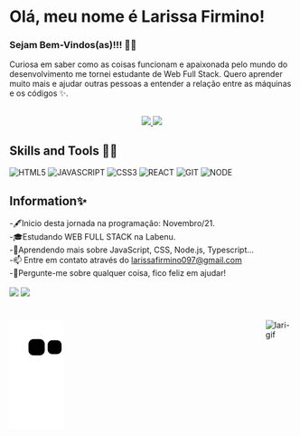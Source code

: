 # Olá, meu nome é Larissa Firmino!

 ### Sejam Bem-Vindos(as)!!! 👩‍💻

 Curiosa em saber como as coisas funcionam  e apaixonada pelo mundo do desenvolvimento me tornei estudante de Web Full Stack. Quero aprender muito mais e ajudar outras pessoas a entender a relação entre as máquinas e os códigos ✨. 
<br>
<br>

 <div align="center">
 <a href="https://github.com/Larissa97-fir">
  <img width="47%" src="https://github-readme-stats.vercel.app/api?username=Larissa97-fir&show_icons=true&theme=synthwave&include_all_commits=true&count_private=true"/>
   <img width="46%" src="https://github-readme-stats.vercel.app/api/top-langs/?username=Larissa97-fir&layout=compact&langs_count=7&theme=synthwave"/>

   </a>
</div>
 

## Skills and Tools 👩‍💻
![HTML5](https://img.shields.io/badge/HTML5-E34F26?style=for-the-badge&logo=html5&logoColor=white)
![JAVASCRIPT](https://img.shields.io/badge/JavaScript-323330?style=for-the-badge&logo=javascript&logoColor=F7DF1E)
![CSS3](https://img.shields.io/badge/CSS3-1572B6?style=for-the-badge&logo=css3&logoColor=white)
![REACT](https://img.shields.io/badge/React-20232A?style=for-the-badge&logo=react&logoColor=61DAFB)
![GIT](https://img.shields.io/badge/Git-F05032?style=for-the-badge&logo=git&logoColor=white)
![NODE](https://img.shields.io/badge/Node.js-43853D?style=for-the-badge&logo=node.js&logoColor=white)

## Information✨

-🖋Inicio desta jornada na programação: Novembro/21.
 <br>
-🎓Estudando WEB FULL STACK na Labenu.
<br>
-🌱Aprendendo mais sobre JavaScript, CSS, Node.js, Typescript...
<br>
-📫 Entre em contato através do larissafirmino097@gmail.com
<br>
-💬Pergunte-me sobre qualquer coisa, fico feliz em ajudar!
<br>
<br>
  <a href = "mailto:larissafirmino097@gmail.com"><img src="https://img.shields.io/badge/Gmail-D14836?style=for-the-badge&logo=gmail&logoColor=white"></a>
  <a href="https://www.linkedin.com/in/larissafirmino/" target="_blank"><img src="https://img.shields.io/badge/-LinkedIn-%230077B5?style=for-the-badge&logo=linkedin&logoColor=white" target="_blank"></a> 
#
 
<div styled="display: flex; aling-itens: center;"> 

 ![Snake animation](https://github.com/Larissa97-fir/larissafirmino/blob/output/github-contribution-grid-snake.svg)
<img width="10%" align="right"  alt="lari-gif" src="https://slack-imgs.com/?c=1&o1=ro&url=https%3A%2F%2Fwww.canva.com%2Fdesign%2FDAE9IomKWtw%2FCPMdq0BxwRJFVx8D-ze7hQ%2Fscreen">
 
  
 
 
</div>




